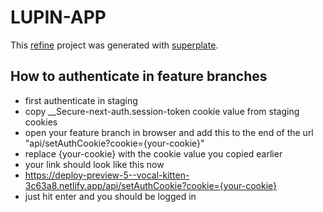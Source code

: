 # LUPIN-APP



This [refine](https://github.com/pankod/refine) project was generated with [superplate](https://github.com/pankod/refine).

## How to authenticate in feature branches

 * first authenticate in staging
 * copy __Secure-next-auth.session-token cookie value from staging cookies
 * open your feature branch in browser and add this to the end of the url "api/setAuthCookie?cookie={your-cookie}"
 * replace {your-cookie} with the cookie value you copied earlier
 * your link should look like this now
 * https://deploy-preview-5--vocal-kitten-3c63a8.netlify.app/api/setAuthCookie?cookie={your-cookie}
 * just hit enter and you should be logged in